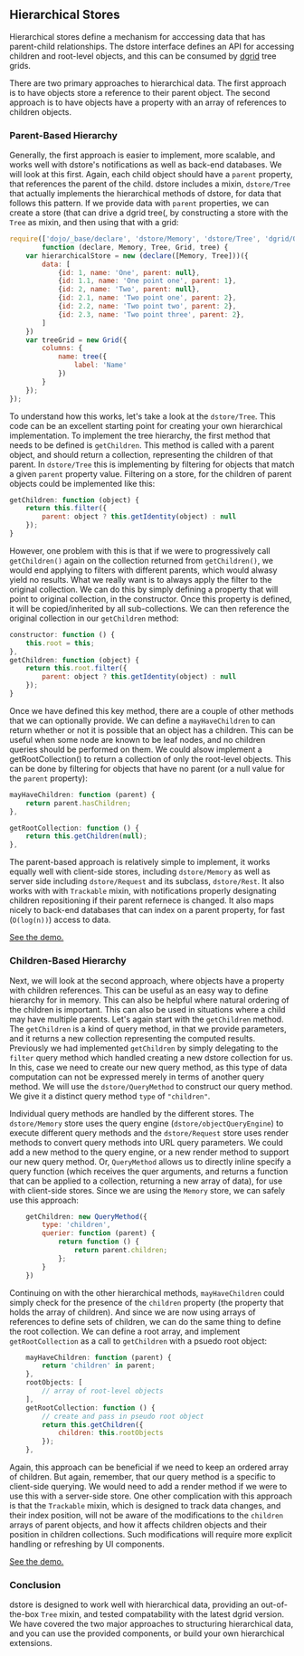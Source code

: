 ## Hierarchical Stores

Hierarchical stores define a mechanism for acccessing data that has parent-child relationships. The dstore interface defines an API for accessing children and root-level objects, and this can be consumed by [dgrid](http://dgrid.io/) tree grids.

There are two primary approaches to hierarchical data. The first approach is to have objects store a reference to their parent object. The second approach is to have objects have a property with an array of references to children objects.

### Parent-Based Hierarchy
Generally, the first approach is easier to implement, more scalable, and works well with dstore's notifications as well as back-end databases. We will look at this first. Again, each child object should have a `parent` property, that references the parent of the child. dstore includes a mixin, `dstore/Tree` that actually implements the hierarchical methods of dstore, for data that follows this pattern. If we provide data with `parent` properties, we can create a store (that can drive a dgrid tree(, by constructing a store with the `Tree` as mixin, and then using that with a grid:
```js
require(['dojo/_base/declare', 'dstore/Memory', 'dstore/Tree', 'dgrid/OnDemandGrid', 'dgrid/tree'],
		function (declare, Memory, Tree, Grid, tree) {
	var hierarchicalStore = new (declare([Memory, Tree]))({
		data: [
			{id: 1, name: 'One', parent: null},
			{id: 1.1, name: 'One point one', parent: 1},
			{id: 2, name: 'Two', parent: null},
			{id: 2.1, name: 'Two point one', parent: 2},
			{id: 2.2, name: 'Two point two', parent: 2},
			{id: 2.3, name: 'Two point three', parent: 2},
		]
	})
	var treeGrid = new Grid({
		columns: {
			name: tree({
				label: 'Name'
			})
		}
	});
});
```
To understand how this works, let's take a look at the `dstore/Tree`. This code can be an excellent starting point for creating your own hierarchical implementation. To implement the tree hierarchy, the first method that needs to be defined is `getChildren`. This method is called with a parent object, and should return a collection, representing the children of that parent. In `dstore/Tree` this is implementing by filtering for objects that match a given `parent` property value. Filtering on a store, for the children of parent objects could be implemented like this:

```js
getChildren: function (object) {
	return this.filter({
		parent: object ? this.getIdentity(object) : null
	});
}
```

However, one problem with this is that if we were to progressively call `getChildren()` again on the collection returned from `getChildren()`, we would end applying to filters with different parents, which would alwasy yield no results. What we really want is to always apply the filter to the original collection. We can do this by simply defining a property that will point to original collection, in the constructor. Once this property is defined, it will be copied/inherited by all sub-collections. We can then reference the original collection in our `getChildren` method:
```js
constructor: function () {
	this.root = this;
},
getChildren: function (object) {
	return this.root.filter({
		parent: object ? this.getIdentity(object) : null
	});
}
```
Once we have defined this key method, there are a couple of other methods that we can optionally provide. We can define a `mayHaveChildren` to can return whether or not it is possible that an object has a children. This can be useful when some node are known to be leaf nodes, and no children queries should be performed on them. We could alsow implement a getRootCollection() to return a collection of only the root-level objects. This can be done by filtering for objects that have no parent (or a null value for the `parent` property):
```js
mayHaveChildren: function (parent) {
	return parent.hasChildren;
},

getRootCollection: function () {
	return this.getChildren(null);
},
```
The parent-based approach is relatively simple to implement, it works equally well with client-side stores, including `dstore/Memory` as well as server side including `dstore/Request` and its subclass, `dstore/Rest`. It also works with with `Trackable` mixin, with notifications properly designating children repositioning if their parent refernece is changed. It also maps nicely to back-end databases that can index on a parent property, for fast (`O(log(n))`) access to data.

<a class="button" href="demo/treeGrid/parent_based.html">See the demo.</a>

### Children-Based Hierarchy
Next, we will look at the second approach, where objects have a property with children references. This can be useful as an easy way to define hierarchy for in memory. This can also be helpful where natural ordering of the children is important. This can also be used in situations where a child may have multiple parents. Let's again start with the `getChildren` method. The `getChildren` is a kind of query method, in that we provide parameters, and it returns a new collection representing the computed results. Previously we had implemented `getChildren` by simply delegating to the `filter` query method which handled creating a new dstore collection for us. In this, case we need to create our new query method, as this type of data computation can not be expressed merely in terms of another query method. We will use the `dstore/QueryMethod` to construct our query method. We give it a distinct query method `type` of `"children"`. 

Individual query methods are handled by the different stores. The `dstore/Memory` store uses the query engine (`dstore/objectQueryEngine`) to execute different query methods and the `dstore/Request` store uses render methods to convert query methods into URL query parameters. We could add a new method to the query engine, or a new render method to support our new query method. Or, `QueryMethod` allows us to directly inline specify a query function (which receives the quer arguments, and returns a function that can be applied to a collection, returning a new array of data), for use with client-side stores. Since we are using the `Memory` store, we can safely use this approach:
```js
	getChildren: new QueryMethod({
		type: 'children',
		querier: function (parent) {
			return function () {
				return parent.children;
			};
		}
	})
```

Continuing on with the other hierarchical methods, `mayHaveChildren` could simply check for the presence of the `children` property (the property that holds the array of children). And since we are now using arrays of references to define sets of children, we can do the same thing to define the root collection. We can define a root array, and implement `getRootCollection` as a call to `getChildren` with a psuedo root object:
```js
	mayHaveChildren: function (parent) {
		return 'children' in parent;
	},
	rootObjects: [
		// array of root-level objects
	],
	getRootCollection: function () {
		// create and pass in pseudo root object
		return this.getChildren({
			children: this.rootObjects
		});
	},
```
Again, this approach can be beneficial if we need to keep an ordered array of children. But again, remember, that our query method is a specific to client-side querying. We would need to add a render method if we were to use this with a server-side store. One other complication with this approach is that the `Trackable` mixin, which is designed to track data changes, and their index position, will not be aware of the modifications to the `children` arrays of parent objects, and how it affects children objects and their position in children collections. Such modifications will require more explicit handling or refreshing by UI components.

<a class="button" href="demo/treeGrid/child_based.html">See the demo.</a>

### Conclusion

dstore is designed to work well with hierarchical data, providing an out-of-the-box `Tree` mixin, and tested compatability with the latest dgrid version. We have covered the two major approaches to structuring hierarchical data, and you can use the provided components, or build your own hierarchical extensions.